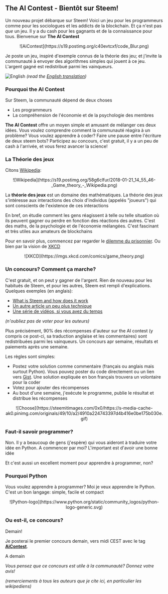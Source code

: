 ## The AI Contest - Bientôt sur Steem!

Un nouveau projet débarque sur Steem! Voici un jeu pour les programmeurs comme pour les sociologues et les addicts de la blockchain. Et ça n'est pas *que* un jeu. Il y a du cash pour les gagnants et de la connaissance pour tous. Bienvenue sur **The AI Contest**


<center>
![AiContest](https://s19.postimg.org/c40evtcxf/code_Blur.png)
</center>

Je poste un jeu, inspiré d'exemple connus de la théorie des jeu; et j'invite la communauté à envoyer des algorithmes simples qui jouent à ce jeu. L'argent gagné est redistribué parmi les vainqueurs.

![English](https://s19.postimg.org/ezi3gi6c3/UK-_US_flag-21.png) *(read the [English translation](./TEASER.md))*

### Pourquoi the AI Contest

Sur Steem, la communauté dépend de deux choses

* Les programmeurs
* La compréhension de l'économie et de la psychologie des membres

**The AI Contest** offre un moyen simple et amusant de mélanger ces deux idées. Vous voulez comprendre comment la communauté réagira à un problème? Vous voulez apprendre à coder? Faire une pause entre l'écriture de deux steem bots? Participez au concours, c'est gratuit, il y a un peu de cash à l'arrivée, et vous ferez avancer la science!


### La Théorie des jeux

Citons [Wikipedia](https://fr.wikipedia.org/wiki/Th%C3%A9orie_des_jeux): 

<center>
![Wikipedia](https://s19.postimg.org/58g6clfur/2018-01-21_14_55_46-_Game_theory_-_Wikipedia.png)
</center>

La **théorie des jeux** est un domaine des mathématiques. La théorie des jeux s'intéresse aux interactions des choix d'individus (appelés "joueurs") qui sont conscients de l'existence de ces interactions

En bref, on étudie comment les gens réagissent à telle ou telle situation où ils peuvent gagner ou perdre en fonction des réactions des autres. C'est des maths, de la psychologie et de l'économie mélangées. C'est fascinant et très utiles aux amateurs de blockchains

Pour en savoir plus, commencez par regarder le [dilemme du prisonnier](https://fr.wikipedia.org/wiki/Dilemme_du_prisonnier). Ou bien par la vision de [XKCD](https://xkcd.com/601/)

<center>
![XKCD](https://imgs.xkcd.com/comics/game_theory.png)
</center>


### Un concours? Comment ça marche?

C'est gratuit, et on peut y gagner de l'argent. Rien de nouveau pour les habitués de Steem, et pour les autres, Steem est rempli d'explications. Quelques exemples (en anglais):

* [What is Steem and how does it work](https://steemit.com/steem/@vinnu/what-is-steem-and-how-does-it-work)
* [Un autre article un peu plus technique](https://steemit.com/steem/@tuck-fheman/what-is-steem)
* [Une série de vidéos, si vous avez du temps](https://steemit.com/steemy/@flauwy/60-steem-video-tutorials-for-beginners-the-grand-steemy-collection)

*(n'oubliez pas de voter pour les auteurs)*

Plus précisément, 90% des récompenses d'auteur sur the AI contest (y compris ce post-ci, sa traduction anglaise et les commentaires) sont redistribuées parmi les vainqueurs. Un concours apr semaine, résultats et paiements après une semaine.

Les règles sont simples:
* Postez votre solution comme commentaire (français ou anglais mais surtout Python). Vous pouvez poster du code directement ou un lien vers [Gist](gist.github.com). Une solution expliquée en bon français trouvera un volontaire pour la coder
* Votez pour ajouter des récompenses
* Au bout d'une semaine, j'exécute le programme, publie le résultat et distribue les récompenses

<center>
![Choose](https://steemitimages.com/0x0/https://s-media-cache-ak0.pinimg.com/originals/49/10/a2/4910a224743397d4b416e0be175b030e.gif)
</center>


### Faut-il savoir programmer?

Non. Il y a beaucoup de gens (j'espère) qui vous aideront à traduire votre idée en Python. A commencer par moi? L'important est d'avoir une bonne idée

Et c'est aussi un excellent moment pour apprendre à programmer, non?


### Pourquoi Python

Vous voulez apprendre à programmer? Moi je veux apprendre le Python. C'est un bon langage: simple, facile et compact

<center>
![Python-logo](https://www.python.org/static/community_logos/python-logo-generic.svg)
</center>

### Ou est-il, ce concours?

Demain!

Je posterai le premier concours demain, vers midi CEST avec le tag [**AiContest**](https://steemit.com/created/aicontest).

A demain

*Vous pensez que ce concours est utile à la communauté? Donnez votre avis!*

*(remerciements à tous les auteurs que je cite ici, en particulier les wikipediens)*

